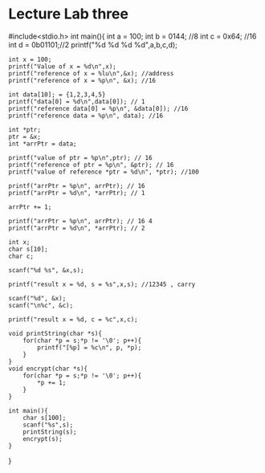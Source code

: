 # Lecture Lab three

#include<stdio.h>
int main(){
    int a = 100;
    int b = 0144; //8
    int c = 0x64; //16
    int d = 0b01101;//2
    printf("%d %d %d %d",a,b,c,d);

    int x = 100;
    printf("Value of x = %d\n",x);
    printf("reference of x = %lu\n",&x); //address
    printf("reference of x = %p\n", &x); //16

    int data[10]; = {1,2,3,4,5}
    printf("data[0] = %d\n",data[0]); // 1
    printf("reference data[0] = %p\n", &data[0]); //16
    printf("reference data = %p\n", data); //16

    int *ptr;
    ptr = &x;
    int *arrPtr = data;

    printf("value of ptr = %p\n",ptr); // 16
    printf("reference of ptr = %p\n", &ptr); // 16
    printf("value of reference *ptr = %d\n", *ptr); //100

    printf("arrPtr = %p\n", arrPtr); // 16
    printf("arrPtr = %d\n", *arrPtr); // 1

    arrPtr += 1;

    printf("arrPtr = %p\n", arrPtr); // 16 4
    printf("arrPtr = %d\n", *arrPtr); // 2

    int x;
    char s[10];
    char c;

    scanf("%d %s", &x,s);

    printf("result x = %d, s = %s",x,s); //12345 , carry

    scanf("%d", &x);
    scanf("\n%c", &c);

    printf("result x = %d, c = %c",x,c);

    void printString(char *s){
        for(char *p = s;*p != '\0'; p++){
            printf("[%p] = %c\n", p, *p);
        }
    }
    void encrypt(char *s){
        for(char *p = s;*p != '\0'; p++){
            *p += 1;
        }
    }
    
    int main(){
        char s[100];
        scanf("%s",s);
        printString(s);
        encrypt(s);
    }
}